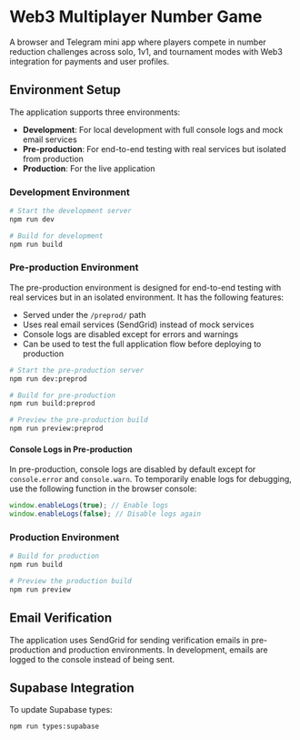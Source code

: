 # Web3 Multiplayer Number Game

A browser and Telegram mini app where players compete in number reduction challenges across solo, 1v1, and tournament modes with Web3 integration for payments and user profiles.

## Environment Setup

The application supports three environments:

- **Development**: For local development with full console logs and mock email services
- **Pre-production**: For end-to-end testing with real services but isolated from production
- **Production**: For the live application

### Development Environment

```bash
# Start the development server
npm run dev

# Build for development
npm run build
```

### Pre-production Environment

The pre-production environment is designed for end-to-end testing with real services but in an isolated environment. It has the following features:

- Served under the `/preprod/` path
- Uses real email services (SendGrid) instead of mock services
- Console logs are disabled except for errors and warnings
- Can be used to test the full application flow before deploying to production

```bash
# Start the pre-production server
npm run dev:preprod

# Build for pre-production
npm run build:preprod

# Preview the pre-production build
npm run preview:preprod
```

#### Console Logs in Pre-production

In pre-production, console logs are disabled by default except for `console.error` and `console.warn`. To temporarily enable logs for debugging, use the following function in the browser console:

```js
window.enableLogs(true); // Enable logs
window.enableLogs(false); // Disable logs again
```

### Production Environment

```bash
# Build for production
npm run build

# Preview the production build
npm run preview
```

## Email Verification

The application uses SendGrid for sending verification emails in pre-production and production environments. In development, emails are logged to the console instead of being sent.

## Supabase Integration

To update Supabase types:

```bash
npm run types:supabase
```
